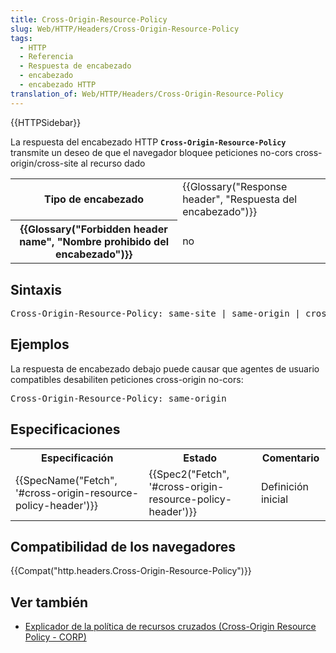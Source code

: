 ```yaml
---
title: Cross-Origin-Resource-Policy
slug: Web/HTTP/Headers/Cross-Origin-Resource-Policy
tags:
  - HTTP
  - Referencia
  - Respuesta de encabezado
  - encabezado
  - encabezado HTTP
translation_of: Web/HTTP/Headers/Cross-Origin-Resource-Policy
---
```

<div>{{HTTPSidebar}}</div>

<p>La respuesta del encabezado HTTP <strong><code>Cross-Origin-Resource-Policy</code></strong> transmite un deseo de que el navegador bloquee peticiones no-cors cross-origin/cross-site al recurso dado</p>

<table class="properties">
 <tbody>
  <tr>
   <th scope="row">Tipo de encabezado</th>
   <td>{{Glossary("Response header", "Respuesta del encabezado")}}</td>
  </tr>
  <tr>
   <th scope="row">{{Glossary("Forbidden header name", "Nombre prohibido del encabezado")}}</th>
   <td>no</td>
  </tr>
 </tbody>
</table>

<h2 id="Sintaxis">Sintaxis</h2>

<pre class="syntaxbox">Cross-Origin-Resource-Policy: same-site | same-origin | cross-origin
</pre>

<h2 id="Ejemplos">Ejemplos</h2>

<p>La respuesta de encabezado debajo puede causar que agentes de usuario compatibles desabiliten peticiones cross-origin no-cors:</p>

<pre>Cross-Origin-Resource-Policy: same-origin
</pre>

<h2 id="Especificaciones">Especificaciones</h2>

<table class="standard-table">
 <tbody>
  <tr>
   <th scope="col">Especificación</th>
   <th scope="col">Estado</th>
   <th scope="col">Comentario</th>
  </tr>
  <tr>
   <td>{{SpecName("Fetch", '#cross-origin-resource-policy-header')}}</td>
   <td>{{Spec2("Fetch", '#cross-origin-resource-policy-header')}}</td>
   <td>Definición inicial</td>
  </tr>
 </tbody>
</table>

<h2 id="Compatibilidad_de_los_navegadores">Compatibilidad de los navegadores</h2>



<p>{{Compat("http.headers.Cross-Origin-Resource-Policy")}}</p>

<h2 id="Ver_también">Ver también</h2>

<ul>
 <li><a href="/en-US/docs/Web/HTTP/Cross-Origin_Resource_Policy_(CORP)">Explicador de la política de recursos cruzados (Cross-Origin Resource Policy - CORP) </a></li>
</ul>
